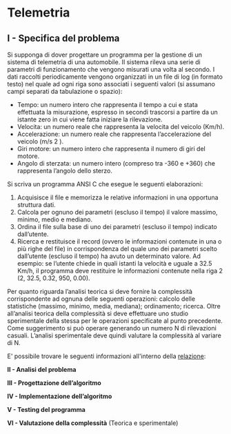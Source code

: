 # Telemetria
## I - Specifica del problema
Si supponga di dover progettare un programma per la gestione di un sistema di telemetria di una
automobile. Il sistema rileva una serie di parametri di funzionamento che vengono misurati una
volta al secondo. I dati raccolti periodicamente vengono organizzati in un file di log (in formato testo)
nel quale ad ogni riga sono associati i seguenti valori (si assumano campi separati da tabulazione o
spazio):
* Tempo: un numero intero che rappresenta il tempo a cui e stata effettuata la misurazione,
espresso in secondi trascorsi a partire da un istante zero in cui viene fatta iniziare la
rilevazione.
* Velocita: un numero reale che rappresenta la velocita del veicolo (Km/h).
* Accelerazione: un numero reale che rappresenta l’accelerazione del veicolo (m/s 2 ).
* Giri motore: un numero intero che rappresenta il numero di giri del motore.
* Angolo di sterzata: un numero intero (compreso tra -360 e +360) che rappresenta l’angolo
dello sterzo.

Si scriva un programma ANSI C che esegue le seguenti elaborazioni:

1. Acquisisce il file e memorizza le relative informazioni in una opportuna struttura dati.
2. Calcola per ognuno dei parametri (escluso il tempo) il valore massimo, minimo, medio e
mediano.
3. Ordina il file sulla base di uno dei parametri (escluso il tempo) indicato dall’utente.
4. Ricerca e restituisce il record (ovvero le informazioni contenute in una o più righe del file) in
corrispondenza del quale uno dei parametri scelto dall’utente (escluso il tempo) ha avuto un
determinato valore. Ad esempio: se l’utente chiede in quali istanti la velocità e uguale a 32.5
Km/h, il programma deve restituire le informazioni contenute nella riga 2 (2, 32.5, 0.32, 950,
0.00).

Per quanto riguarda l’analisi teorica si deve fornire la complessità corrispondente ad ognuna delle
seguenti operazioni: calcolo delle statistiche (massimo, minimo, media, mediana); ordinamento;
ricerca. Oltre all’analisi teorica della complessità si deve effettuare uno studio sperimentale della
stessa per le operazioni specificate al punto precedente. Come suggerimento si può operare
generando un numero N di rilevazioni casuali. L’analisi sperimentale deve quindi valutare la
complessità al variare di N.

E' possibile trovare le seguenti informazioni all'interno della [relazione](https://github.com/elpanas/Telemetria/blob/master/relazione.pdf):

**II - Analisi del problema**

**III - Progettazione dell’algoritmo**

**IV - Implementazione dell’algoritmo**

**V - Testing del programma**

**VI - Valutazione della complessità** (Teorica e sperimentale)
